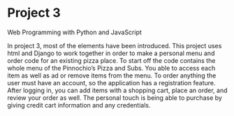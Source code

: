 # Project 3

Web Programming with Python and JavaScript


In project 3, most of the elements have been introduced. This project uses html and Django to work together in order to make a personal menu and order code for an existing pizza place. To start off the code contains the whole menu of the Pinnochio’s Pizza and Subs. You able to access each item as well as ad or remove items from the menu. To order anything the user must have an account, so the application has a registration feature. After logging in, you can add items with a shopping cart, place an order, and review your order as well. The personal touch is being able to purchase by giving credit cart information and any credentials. 
